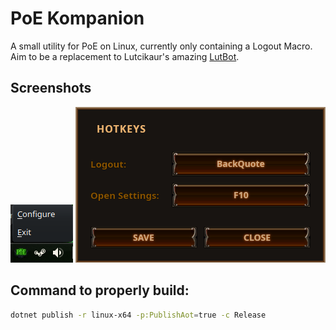﻿# PoE Kompanion
A small utility for PoE on Linux, currently only containing a Logout Macro.
Aim to be a replacement to Lutcikaur's amazing [LutBot](http://lutbot.com).

## Screenshots
![tray-screenshot.png](tray-screenshot.png)
![settings-screenshot.png](settings-screenshot.png)

## Command to properly build:
```bash
dotnet publish -r linux-x64 -p:PublishAot=true -c Release
```